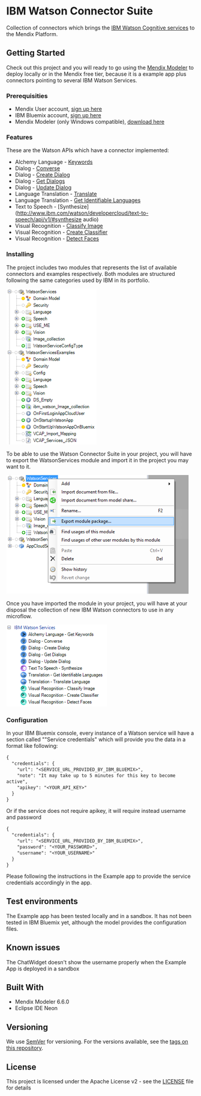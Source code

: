 # IBM Watson Connector Suite

Collection of connectors which brings the [IBM Watson Cognitive services](https://www.ibm.com/watson/developercloud/) to the Mendix Platform.

## Getting Started

Check out this project and you will ready to go using the [Mendix Modeler](https://appstore.home.mendix.com/index3.html) to deploy locally or in the Mendix free tier, because it is a example app plus connectors pointing to several IBM Watson Services.

### Prerequisities

- Mendix User account, [sign up here](https://www.mendix.com/try-now/)
- IBM Bluemix account, [sign up here](https://console.ng.bluemix.net/registration/)
- Mendix Modeler (only Windows compatible), [download here](https://appstore.home.mendix.com/index3.html)

### Features

These are the Watson APIs which have a connector implemented:
- Alchemy Language - [Keywords](https://www.ibm.com/watson/developercloud/alchemy-language/api/v1/#keywords)
- Dialog - [Converse](http://www.ibm.com/watson/developercloud/dialog/api/v1/#converse)
- Dialog - [Create Dialog](http://www.ibm.com/watson/developercloud/dialog/api/v1/#create-dialog)
- Dialog - [Get Dialogs](http://www.ibm.com/watson/developercloud/dialog/api/v1/#get-dialogs)
- Dialog - [Update Dialog](http://www.ibm.com/watson/developercloud/dialog/api/v1/#update-dialog)
- Language Translation - [Translate](http://www.ibm.com/watson/developercloud/language-translation/api/v2/#translate)
- Language Translation - [Get Identifiable Languages](http://www.ibm.com/watson/developercloud/language-translation/api/v2/#identifiable_languages)
- Text to Speech - [Synthesize](http://www.ibm.com/watson/developercloud/text-to-speech/api/v1/#synthesize audio)
- Visual Recognition - [Classify Image](http://www.ibm.com/watson/developercloud/visual-recognition/api/v3/#classify_an_image)
- Visual Recognition - [Create Classifier](http://www.ibm.com/watson/developercloud/visual-recognition/api/v3/#create_a_classifier)
- Visual Recognition - [Detect Faces](http://www.ibm.com/watson/developercloud/visual-recognition/api/v3/#detect_faces)

### Installing

The project includes two modules that represents the list of available connectors and examples respectively. Both modules are structured following the same categories used by IBM in its portfolio.

![Project module structure words](documentation/images/documentation_image_project_module_structure.png)

To be able to use the Watson Connector Suite in your project, you will have to export the WatsonServices module and import it in the project you may want to it.

![EXport module](documentation/images/documentation_image_export_module.png)

Once you have imported the module in your project, you will have at your disposal the collection of new IBM Watson connectors to use in any microflow.

![Connectors available](documentation/images/documentation_image_connectors_available.png)

### Configuration

In your IBM Bluemix console, every instance of a Watson service will have a section called ""Service credentials" which will provide you the data in a format like following:
```
{
  "credentials": {
    "url": "<SERVICE_URL_PROVIDED_BY_IBM_BLUEMIX>",
    "note": "It may take up to 5 minutes for this key to become active",
    "apikey": "<YOUR_API_KEY>"
  }
}
```

Or if the service does not require apikey, it will require instead username and password

```
{
  "credentials": {
    "url": "<SERVICE_URL_PROVIDED_BY_IBM_BLUEMIX>",
    "password": "<YOUR_PASSWORD>",
    "username": "<YOUR_USERNAME>"
  }
}
```
Please following the instructions in the Example app to provide the service credentials accordingly in the app.


## Test environments

The Example app has been tested locally and in a sandbox. It has not been tested in IBM Bluemix yet, although the model provides the configuration files. 

## Known issues

The ChatWidget doesn't show the username properly when the Example App is deployed in a sandbox

## Built With

* Mendix Modeler 6.6.0
* Eclipse IDE Neon

## Versioning

We use [SemVer](http://semver.org/) for versioning. For the versions available, see the [tags on this repository](https://github.com/mendix/IBM-Watson-Connector-Kit/tags).

## License

This project is licensed under the Apache License v2 - see the [LICENSE](LICENSE-2.0.txt) file for details
